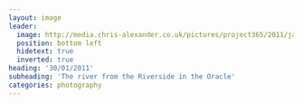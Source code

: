 ```yaml
---
layout: image
leader:
  image: http://media.chris-alexander.co.uk/pictures/project365/2011/jan/30/300111.jpg
  position: bottom left
  hidetext: true
  inverted: true
heading: '30/01/2011'
subheading: 'The river from the Riverside in the Oracle'
categories: photography
---
```

